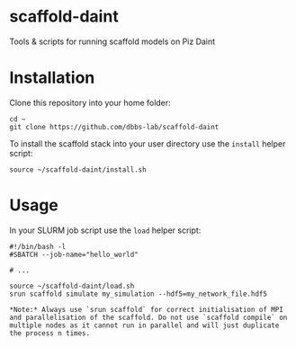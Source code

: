 # scaffold-daint
Tools &amp; scripts for running scaffold models on Piz Daint

# Installation

Clone this repository into your home folder:

    cd ~
    git clone https://github.com/dbbs-lab/scaffold-daint

To install the scaffold stack into your user directory use the `install` helper script:

    source ~/scaffold-daint/install.sh

# Usage

In your SLURM job script use the `load` helper script:

```
#!/bin/bash -l
#SBATCH --job-name="hello_world"

# ...

source ~/scaffold-daint/load.sh
srun scaffold simulate my_simulation --hdf5=my_network_file.hdf5

*Note:* Always use `srun scaffold` for correct initialisation of MPI and parallelisation of the scaffold. Do not use `scaffold compile` on multiple nodes as it cannot run in parallel and will just duplicate the process n times.
